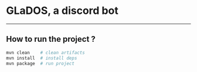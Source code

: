 # GLaDOS, a discord bot
---

## How to run the project ?

```sh
mvn clean    # clean artifacts
mvn install  # install deps
mvn package  # run project
```